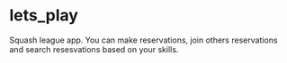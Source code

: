 # lets_play
Squash league app. You can make reservations, join others reservations and search resesvations based on your skills. 
